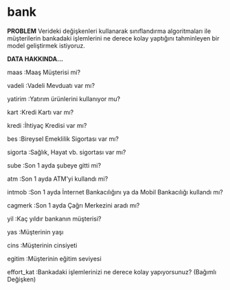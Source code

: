 # bank 

**PROBLEM**
Verideki değişkenleri kullanarak sınıflandırma algoritmaları ile müşterilerin bankadaki işlemlerini ne derece kolay yaptığını tahminleyen bir model geliştirmek istiyoruz.

**DATA HAKKINDA...**

maas :Maaş Müşterisi mi?

vadeli :Vadeli Mevduatı var mı?

yatirim :Yatırım ürünlerini kullanıyor mu?

kart :Kredi Kartı var mı?

kredi :İhtiyaç Kredisi var mı?

bes :Bireysel Emeklilik Sigortası var mı?

sigorta :Sağlık, Hayat vb. sigortası var mı?

sube :Son 1 ayda şubeye gitti mi?

atm :Son 1 ayda ATM'yi kullandı mi?

intmob :Son 1 ayda İnternet Bankacılığını ya da Mobil Bankacılığı kullandı mı?

cagmerk :Son 1 ayda Çağrı Merkezini aradı mı?

yil :Kaç yıldır bankanın müşterisi?

yas :Müşterinin yaşı

cins :Müşterinin cinsiyeti

egitim :Müşterinin eğitim seviyesi

effort_kat :Bankadaki işlemlerinizi ne derece kolay yapıyorsunuz? (Bağımlı Değişken)
